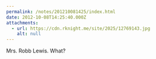 ```yaml
---
permalink: /notes/201210081425/index.html
date: 2012-10-08T14:25:40.000Z
attachments:
  - url: https://cdn.rknight.me/site/2025/12769143.jpg
    alt: null
---
```


Mrs. Robb Lewis. What?
